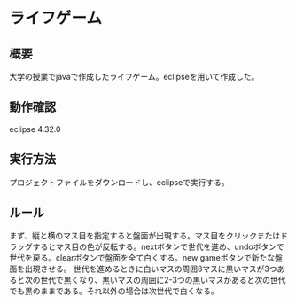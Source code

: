 
# ライフゲーム
## 概要
大学の授業でjavaで作成したライフゲーム。eclipseを用いて作成した。
## 動作確認
eclipse 4.32.0
## 実行方法
プロジェクトファイルをダウンロードし、eclipseで実行する。
## ルール
まず、縦と横のマス目を指定すると盤面が出現する。マス目をクリックまたはドラッグするとマス目の色が反転する。nextボタンで世代を進め、undoボタンで世代を戻る。clearボタンで盤面を全て白くする。new gameボタンで新たな盤面を出現させる。
世代を進めるときに白いマスの周囲8マスに黒いマスが3つあると次の世代で黒くなり、黒いマスの周囲に2-3つの黒いマスがあると次の世代でも黒のままである。それ以外の場合は次世代で白くなる。
